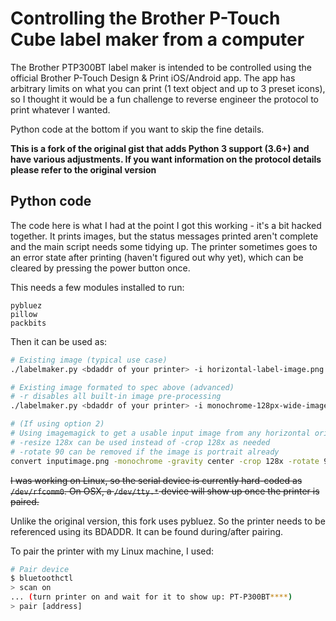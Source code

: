 # Controlling the Brother P-Touch Cube label maker from a computer

The Brother PTP300BT label maker is intended to be controlled using the official Brother P-Touch Design & Print iOS/Android app. The app has arbitrary limits on what you can print (1 text object and up to 3 preset icons), so I thought it would be a fun challenge to reverse engineer the protocol to print whatever I wanted.

Python code at the bottom if you want to skip the fine details.

**This is a fork of the original gist that adds Python 3 support (3.6+) and have various adjustments. If you want information on the protocol details please refer to the original version**

## Python code

The code here is what I had at the point I got this working - it's a bit hacked together. It prints images, but the status messages printed aren't complete and the main script needs some tidying up. The printer sometimes goes to an error state after printing (haven't figured out why yet), which can be cleared by pressing the power button once.

This needs a few modules installed to run:

```
pybluez
pillow
packbits
```

Then it can be used as:

```sh
# Existing image (typical use case)
./labelmaker.py <bdaddr of your printer> -i horizontal-label-image.png

# Existing image formated to spec above (advanced)
# -r disables all built-in image pre-processing
./labelmaker.py <bdaddr of your printer> -i monochrome-128px-wide-image.png -r

# (If using option 2)
# Using imagemagick to get a usable input image from any horizontal oriented image
# -resize 128x can be used instead of -crop 128x as needed
# -rotate 90 can be removed if the image is portrait already
convert inputimage.png -monochrome -gravity center -crop 128x -rotate 90 -flop out.png
```

<strike>I was working on Linux, so the serial device is currently hard-coded as `/dev/rfcomm0`. On OSX, a `/dev/tty.*` device will show up once the printer is paired.</strike>

Unlike the original version, this fork uses pybluez. So the printer needs to be referenced using its BDADDR. It can be found during/after pairing.

To pair the printer with my Linux machine, I used:

```sh
# Pair device
$ bluetoothctl
> scan on
... (turn printer on and wait for it to show up: PT-P300BT****)
> pair [address]
```
